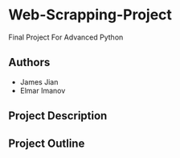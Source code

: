 # Web-Scrapping-Project
Final Project For Advanced Python

## Authors
- James Jian
- Elmar Imanov

## Project Description

## Project Outline
